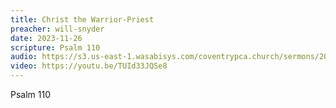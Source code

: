```yaml
---
title: Christ the Warrior-Priest
preacher: will-snyder
date: 2023-11-26
scripture: Psalm 110
audio: https://s3.us-east-1.wasabisys.com/coventrypca.church/sermons/2023.11.26A%20Christ%20the%20Warrior-Priest%20-%20Will%20Snyder.mp3
video: https://youtu.be/TUId33JQSe8
---
```

Psalm 110
